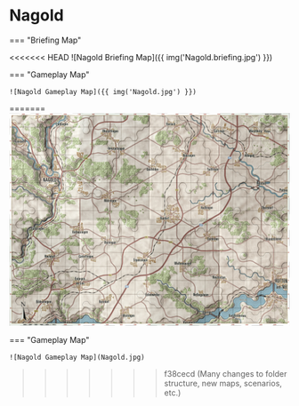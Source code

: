 # Nagold

=== "Briefing Map"

<<<<<<< HEAD
    ![Nagold Briefing Map]({{ img('Nagold.briefing.jpg') }})

=== "Gameplay Map"

    ![Nagold Gameplay Map]({{ img('Nagold.jpg') }})
=======
    ![Nagold Briefing Map](Nagold.briefing.jpg)

=== "Gameplay Map"

    ![Nagold Gameplay Map](Nagold.jpg)
>>>>>>> f38cecd (Many changes to folder structure, new maps, scenarios, etc.)
